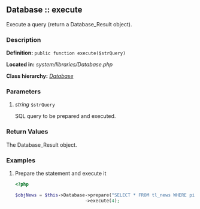 
Database :: execute
-------------------------------------------

Execute a query (return a Database_Result object).


### Description ###

**Definition:** `public function execute($strQuery)`

**Located in:** *system/libraries/Database.php*

**Class hierarchy:** *[Database](../Database.md)*


### Parameters ###

1. *string* `$strQuery`

	SQL query to be prepared and executed.


### Return Values ###

The Database_Result object.


### Examples ###

1. Prepare the statement and execute it

	```php
	<?php

	$objNews = $this->Database->prepare("SELECT * FROM tl_news WHERE pid=?")
	                          ->execute(4);